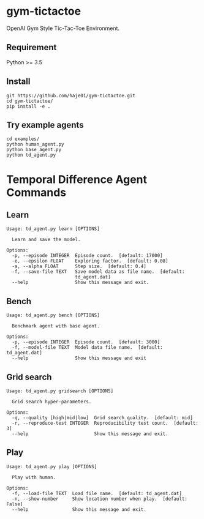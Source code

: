 # gym-tictactoe

OpenAI Gym Style Tic-Tac-Toe Environment.

## Requirement

Python >= 3.5

## Install

    git https://github.com/haje01/gym-tictactoe.git
    cd gym-tictactoe/
    pip install -e .


## Try example agents

    cd examples/
    python human_agent.py
    python base_agent.py
    python td_agent.py


# Temporal Difference Agent Commands

## Learn

	Usage: td_agent.py learn [OPTIONS]

	  Learn and save the model.

	Options:
	  -p, --episode INTEGER  Episode count.  [default: 17000]
	  -e, --epsilon FLOAT    Exploring factor.  [default: 0.08]
	  -a, --alpha FLOAT      Step size.  [default: 0.4]
	  -f, --save-file TEXT   Save model data as file name.  [default:
							 td_agent.dat]
	  --help                 Show this message and exit.

## Bench

	Usage: td_agent.py bench [OPTIONS]

	  Benchmark agent with base agent.

	Options:
	  -p, --episode INTEGER  Episode count.  [default: 3000]
	  -f, --model-file TEXT  Model data file name.  [default: td_agent.dat]
	  --help                 Show this message and exit

## Grid search

	Usage: td_agent.py gridsearch [OPTIONS]

	  Grid search hyper-parameters.

	Options:
	  -q, --quality [high|mid|low]  Grid search quality.  [default: mid]
	  -r, --reproduce-test INTEGER  Reproducibility test count.  [default: 3]
	  --help                        Show this message and exit.

## Play

	Usage: td_agent.py play [OPTIONS]

	  Play with human.

	Options:
	  -f, --load-file TEXT  Load file name.  [default: td_agent.dat]
	  -n, --show-number     Show location number when play.  [default: False]
	  --help                Show this message and exit.
